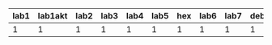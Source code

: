 | lab1 | lab1akt | lab2 | lab3 | lab4 | lab5 | hex | lab6 | lab7 | debug7 | lab8/9 | lab10 | lab11 |
|------|---------|------|------|------|------|-----|------|------|--------|--------|-------|-------|
|    1 |       1 |    1 |    1 |    1 |    1 |   1 |    1 |    1 |      1 |      1 |     1 | pop   |
